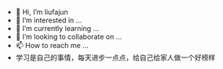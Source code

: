 - 👋 Hi, I’m liufajun
- 👀 I’m interested in ...
- 🌱 I’m currently learning ...
- 💞️ I’m looking to collaborate on ...
- 📫 How to reach me ...
- 学习是自己的事情，每天进步一点点，给自己给家人做一个好榜样
<!---
liufajun66/liufajun66 is a ✨ special ✨ repository because its `README.md` (this file) appears on your GitHub profile.
You can click the Preview link to take a look at your changes.
--->
